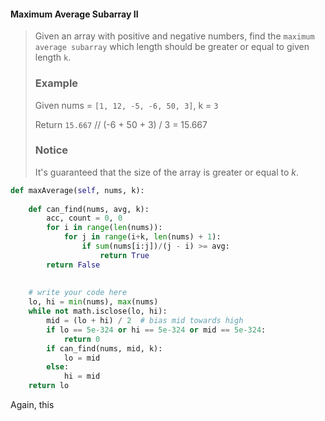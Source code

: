 #### Maximum Average Subarray II

> Given an array with positive and negative numbers, find the `maximum average subarray` which length should be greater or equal to given length `k`.
>
> ### Example
>
> Given nums = `[1, 12, -5, -6, 50, 3]`, k = `3`
>
> Return `15.667` // \(-6 + 50 + 3\) / 3 = 15.667
>
> ### Notice
>
> It's guaranteed that the size of the array is greater or equal to _k_.

```py
def maxAverage(self, nums, k):
    
    def can_find(nums, avg, k):
        acc, count = 0, 0
        for i in range(len(nums)):
            for j in range(i+k, len(nums) + 1):
                if sum(nums[i:j])/(j - i) >= avg:
                    return True
        return False
            
    
    # write your code here
    lo, hi = min(nums), max(nums)
    while not math.isclose(lo, hi):
        mid = (lo + hi) / 2  # bias mid towards high
        if lo == 5e-324 or hi == 5e-324 or mid == 5e-324:
            return 0
        if can_find(nums, mid, k):
            lo = mid
        else:
            hi = mid
    return lo
```

Again, this 

